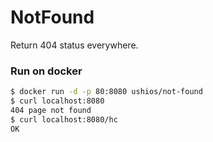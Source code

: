 NotFound
=========
Return 404 status everywhere.

### Run on docker

```bash
$ docker run -d -p 80:8080 ushios/not-found
$ curl localhost:8080
404 page not found
$ curl localhost:8080/hc
OK
```
